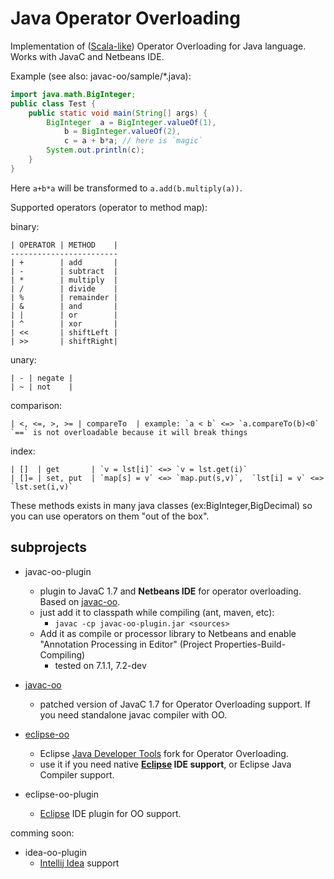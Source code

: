 # Java Operator Overloading #

Implementation of ([Scala-like]) Operator Overloading for Java language.
Works with JavaC and Netbeans IDE.

Example (see also: javac-oo/sample/*.java):

```java
import java.math.BigInteger;
public class Test {
	public static void main(String[] args) {
		BigInteger  a = BigInteger.valueOf(1),
			b = BigInteger.valueOf(2),
			c = a + b*a; // here is `magic`
		System.out.println(c);
	}
}
```

Here `a+b*a` will be transformed to `a.add(b.multiply(a))`.

Supported operators (operator to method map):

binary:

	| OPERATOR | METHOD    |
	------------------------
	| +        | add       |
	| -        | subtract  |
	| *        | multiply  |
	| /        | divide    |
	| %        | remainder |
	| &        | and       |
	| |        | or        |
	| ^        | xor       |
	| <<       | shiftLeft |
	| >>       | shiftRight|

unary:

	| - | negate |
	| ~ | not    |

comparison:

	| <, <=, >, >= | compareTo	| example: `a < b` <=> `a.compareTo(b)<0`
	`==` is not overloadable because it will break things

index:

	| []  | get       | `v = lst[i]` <=> `v = lst.get(i)`
	| []= | set, put  | `map[s] = v` <=> `map.put(s,v)`,  `lst[i] = v` <=> `lst.set(i,v)`

These methods exists in many java classes (ex:BigInteger,BigDecimal) so you can
use operators on them "out of the box".


## subprojects

- javac-oo-plugin
	- plugin to JavaC 1.7 and **Netbeans IDE** for operator overloading. Based on [javac-oo].
	- just add it to classpath while compiling (ant, maven, etc):
		- `javac -cp javac-oo-plugin.jar <sources>`
	- Add it as compile or processor library to Netbeans and enable "Annotation Processing in Editor" (Project Properties-Build-Compiling)
		- tested on 7.1.1, 7.2-dev

- [javac-oo]
	- patched version of JavaC 1.7 for Operator Overloading support. If you need standalone javac compiler with OO.

- [eclipse-oo]
	- Eclipse [Java Developer Tools] fork for Operator Overloading.
	- use it if you need native **[Eclipse] IDE support**, or Eclipse Java Compiler support.

- eclipse-oo-plugin
	- [Eclipse] IDE plugin for OO support.

comming soon:

- idea-oo-plugin
	- [Intellij Idea] support

[Scala-like]: http://www.slideshare.net/joeygibson/operator-overloading-in-scala-2923973
[javac-oo]: https://bitbucket.org/amelentev/javac-oo
[lombok]: http://projectlombok.org/
[lombok-oo]: https://github.com/amelentev/lombok-oo
[eclipse]: http://eclipse.org/
[Java Developer Tools]: http://eclipse.org/jdt/
[Intellij Idea]: http://www.jetbrains.com/idea/
[eclipse-oo]: https://github.com/amelentev/eclipse.jdt-oo
